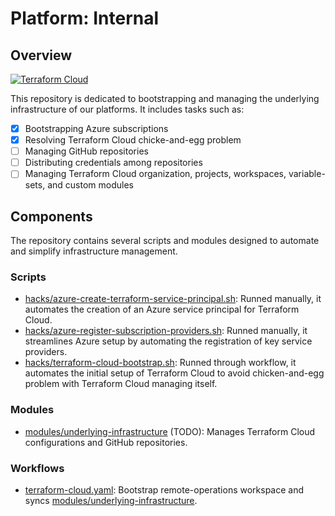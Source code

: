 # Platform: Internal

## Overview

[![Terraform Cloud](https://github.com/PashmakGuru/platform-internals/actions/workflows/terraform-cloud.yaml/badge.svg)](https://github.com/PashmakGuru/platform-internals/actions/workflows/terraform-cloud.yaml)

This repository is dedicated to bootstrapping and managing the underlying infrastructure of our platforms. It includes tasks such as:

- [x] Bootstrapping Azure subscriptions
- [x] Resolving Terraform Cloud chicke-and-egg problem
- [ ] Managing GitHub repositories
- [ ] Distributing credentials among repositories
- [ ] Managing Terraform Cloud organization, projects, workspaces, variable-sets, and custom modules

## Components
The repository contains several scripts and modules designed to automate and simplify infrastructure management.

### Scripts
- [hacks/azure-create-terraform-service-principal.sh](hacks/azure-create-terraform-service-principal.sh): Runned manually, it automates the creation of an Azure service principal for Terraform Cloud.
- [hacks/azure-register-subscription-providers.sh](hacks/azure-register-subscription-providers.sh): Runned manually, it streamlines Azure setup by automating the registration of key service providers.
- [hacks/terraform-cloud-bootstrap.sh](hacks/terraform-cloud-bootstrap.sh): Runned through workflow, it automates the initial setup of Terraform Cloud to avoid chicken-and-egg problem with Terraform Cloud managing itself.

### Modules
- [modules/underlying-infrastructure](modules/underlying-infrastructure) (TODO): Manages Terraform Cloud configurations and GitHub repositories.

### Workflows
- [terraform-cloud.yaml](.github/workflows/terraform-cloud.yaml): Bootstrap remote-operations workspace and syncs [modules/underlying-infrastructure](modules/underlying-infrastructure).
